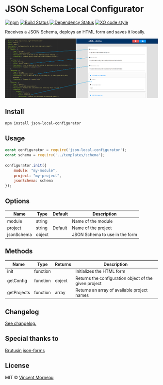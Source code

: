 # JSON Schema Local Configurator

[![npm](https://img.shields.io/npm/v/json-local-configurator.svg)]() [![Build Status](https://travis-ci.org/vincentmorneau/json-local-configurator.svg?branch=master)](https://travis-ci.org/vincentmorneau/json-local-configurator) [![Dependency Status](https://david-dm.org/vincentmorneau/json-local-configurator.svg)](https://david-dm.org/vincentmorneau/json-local-configurator) [![XO code style](https://img.shields.io/badge/code_style-XO-5ed9c7.svg)](https://github.com/sindresorhus/xo)

Receives a JSON Schema, deploys an HTML form and saves it locally.

![demo](/docs/demo.png)

## Install
```
npm install json-local-configurator
```

## Usage
```javascript
const configurator = require('json-local-configurator');
const schema = require('../templates/schema');

configurator.init({
    module: "my-module",
    project: "my-project",
    jsonSchema: schema
});
```

## Options
Name | Type | Default | Description
--- | --- | --- | ---
module | string | | Name of the module
project | string | Default | Name of the project
jsonSchema | object | | JSON Schema to use in the form

## Methods
Name | Type | Returns | Description
--- | --- | --- | ---
init | function | | Initializes the HTML form
getConfig | function | object | Returns the configuration object of the given project
getProjects | function | array | Returns an array of available project names

## Changelog
[See changelog.](changelog.md)

## Special thanks to
[Brutusin json-forms](https://github.com/brutusin/json-forms)

## License
MIT © [Vincent Morneau](http://vmorneau.me)
